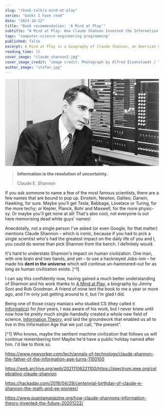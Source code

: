 ```yaml
---
slug: "/book-talk/a-mind-at-play"
series: "books I have read"
date: "2023-10-12"
title: "Book recommendation: 'A Mind at Play'"
subtitle: "A Mind at Play: How Claude Shannon Invented the Information Age"
tags: "computer-science engineering programming"
published: false
excerpt: A Mind at Play is a biography of Claude Shannon, an American mathematician, electrical engineer, and cryptographer. He is often called the father of information theory.
reading_time: 15
cover_image: "claude_shannon2.jpg"
cover_image_credit: "image credit: Photograph by Alfred Eisenstaedt / The LIFE Picture Collection / Getty"
author_image: "stefan.jpg"
---
```


![The build steps should look like this](../images/article_images/shannon3.jpeg)

> **Information is the resolution of uncertainty.**
>
> Claude E. Shannon

If you ask someone to name a few of the most famous scientists, there are a few names that are bound to pop up. Einstein, Newton, Galileo, Darwin, Hawking, for sure. Maybe you'll get Tesla, Babbage, Lovelace or Turing, for the more techy; or Kepler, Planck, Bohr and Maxwell, for the more physic-sy. Or maybe you'll get none at all! That's also cool, not everyone is out here memorising dead white guys' names!

Anecdotally, not a single person I've asked (or even Google, for that matter) mentions Claude Shannon – which is ironic, because if you had to pick a single scientist who's had the greatest impact on the daily life of you and I, you could do worse than pick Shannon from the bench. I definitely would.

It's hard to understate Shannon's impact on human civilization. One man, with one brain and two hands, and yet – to use a hackneyed Jobs-ism – he made his **dent in the universe** which will continue un-hammered-out for as long as human civilization exists. [^1]

I can say this confidently now, having gained a much better understanding of Shannon and his work thanks to [A Mind at Play,](https://www.simonandschuster.com/books/A-Mind-at-Play/Jimmy-Soni/9781476766690) a biography by Jimmy Soni and Rob Goodman. A friend of mine lent the book to me a year or more ago, and I'm only just getting around to it, but I'm glad I did.

Being one of those crazy maniacs who studied CS (they called it [Informatics](https://en.wikipedia.org/wiki/Informatics)) for *four* years, I was aware of his work, but I never knew until now how he pretty much single-handedly created a whole new field of science, [Information Theory,](https://en.wikipedia.org/wiki/Information_theory) and laid the groundwork that enabled us all to live in this Information Age that we just call, "the present".

[^1] Who knows, maybe the sentient machine civilization that follows us will continue remembering him! Maybe he'd have a public holiday named after him. I'd like to think so.

https://www.newyorker.com/tech/annals-of-technology/claude-shannon-the-father-of-the-information-age-turns-1100100

https://web.archive.org/web/20211106221100/https://spectrum.ieee.org/celebrating-claude-shannon

https://hackaday.com/2016/04/29/centennial-birthday-of-claude-e-shannon-the-math-and-ee-pioneer/

https://www.quantamagazine.org/how-claude-shannons-information-theory-invented-the-future-20201222/
